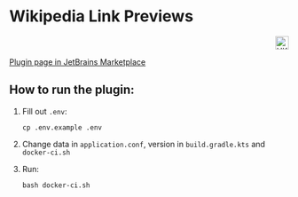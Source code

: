 # Wikipedia Link Previews

<p align="right">
  <a href="https://github.com/nazar1ua/space-wikipedia-link-preview/blob/main/README_UK.md"><img src="https://twemoji.maxcdn.com/v/latest/svg/1f1fa-1f1e6.svg" height="24" width="24" alt="UK" /></a>
</p>

[Plugin page in JetBrains Marketplace](https://plugins.jetbrains.com/plugin/20371-wikipedia-link-previews)

## How to run the plugin:

1. Fill out `.env`:
    ```shell
    cp .env.example .env
    ```

2. Change data in `application.conf`, version in `build.gradle.kts`
and `docker-ci.sh`

3. Run:
    ```shell
    bash docker-ci.sh
    ```

